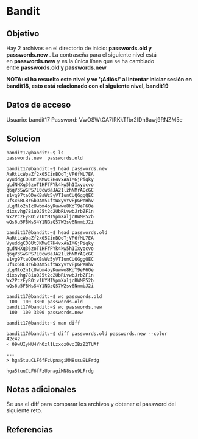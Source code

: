 # Bandit

## Objetivo
Hay 2 archivos en el directorio de inicio: **passwords.old y passwords.new** . La contraseña para el siguiente nivel está en **passwords.new** y es la única línea que se ha cambiado entre **passwords.old y passwords.new**

**NOTA: si ha resuelto este nivel y ve '¡Adiós!' al intentar iniciar sesión en bandit18, esto está relacionado con el siguiente nivel, bandit19**
## Datos de acceso
Usuario: bandit17
Password: VwOSWtCA7lRKkTfbr2IDh6awj9RNZM5e
## Solucion
```shell
bandit17@bandit:~$ ls
passwords.new  passwords.old

bandit17@bandit:~$ head passwords.new
AaRtLcWpaZf2x05CinBQoTjVP6fML7EA
VyuddgCO0UtJKMwC7H4vxAaIMGjPiqky
gLdNHXq36zoT1HFfPYk4kw5h1Ixyqcvo
q6qV3SwGPS7L0cw3aJA21lzhNMrAQcGC
s1vg97taODeKBsWz5yVTIumCUQGggQEC
ufsx6BLBrGbOAm5LftWxyvYvEpGPeHhv
uLgMlo2nIcUwbm4oyKuwwo8KoT9eP6Oe
dixsvhg78iuQJ5t2c2UbRLvwbJrbZF1n
Wx2PczEyROiv1UYMIVpmXaljcRWMB52b
wQs6u5FBMsS4Y1NGzQS7W2sv6NnmbJ2i

bandit17@bandit:~$ head passwords.old
AaRtLcWpaZf2x05CinBQoTjVP6fML7EA
VyuddgCO0UtJKMwC7H4vxAaIMGjPiqky
gLdNHXq36zoT1HFfPYk4kw5h1Ixyqcvo
q6qV3SwGPS7L0cw3aJA21lzhNMrAQcGC
s1vg97taODeKBsWz5yVTIumCUQGggQEC
ufsx6BLBrGbOAm5LftWxyvYvEpGPeHhv
uLgMlo2nIcUwbm4oyKuwwo8KoT9eP6Oe
dixsvhg78iuQJ5t2c2UbRLvwbJrbZF1n
Wx2PczEyROiv1UYMIVpmXaljcRWMB52b
wQs6u5FBMsS4Y1NGzQS7W2sv6NnmbJ2i

bandit17@bandit:~$ wc passwords.old
 100  100 3300 passwords.old
bandit17@bandit:~$ wc passwords.new
 100  100 3300 passwords.new

bandit17@bandit:~$ man diff

bandit17@bandit:~$ diff passwords.old passwords.new --color
42c42
< 09wUIyMU4YhOzl1Lzxoz0voIBzZ2TUAf

---
> hga5tuuCLF6fFzUpnagiMN8ssu9LFrdg

hga5tuuCLF6fFzUpnagiMN8ssu9LFrdg
```
## Notas adicionales
Se usa el diff para comparar los archivos y obtener el password del siguiente reto.

## Referencias

